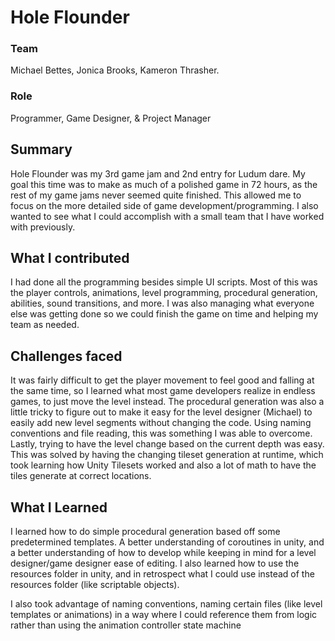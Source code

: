 # Hole Flounder

### Team
Michael Bettes, Jonica Brooks, Kameron Thrasher.

### Role
Programmer, Game Designer, & Project Manager

## Summary
Hole Flounder was my 3rd game jam and 2nd entry for Ludum dare. My goal this time was to make as much of a polished game in 72 hours, as the rest of my game jams never seemed quite finished. This allowed me to focus on the more detailed side of game development/programming. I also wanted to see what I could accomplish with a small team that I have worked with previously.

## What I contributed
I had done all the programming besides simple UI scripts. Most of this was the player controls, animations, level programming, procedural generation, abilities, sound transitions, and more. I was also managing what everyone else was getting done so we could finish the game on time and helping my team as needed.

## Challenges faced
It was fairly difficult to get the player movement to feel good and falling at the same time, so I learned what most game developers realize in endless games, to just move the level instead. The procedural generation was also a little tricky to figure out to make it easy for the level designer (Michael) to easily add new level segments without changing the code. Using naming conventions and file reading, this was something I was able to overcome. Lastly, trying to have the level change based on the current depth was easy. This was solved by having the changing tileset generation at runtime, which took learning how Unity Tilesets worked and also a lot of math to have the tiles generate at correct locations. 

## What I Learned
I learned how to do simple procedural generation based off some predetermined templates. A better understanding of coroutines in unity, and a better understanding of how to develop while keeping in mind for a level designer/game designer ease of editing. I also learned how to use the resources folder in unity, and in retrospect what I could use instead of the resources folder (like scriptable objects). 

I also took advantage of naming conventions, naming certain files (like level templates or animations) in a way where I could reference them from logic rather than using the animation controller state machine



